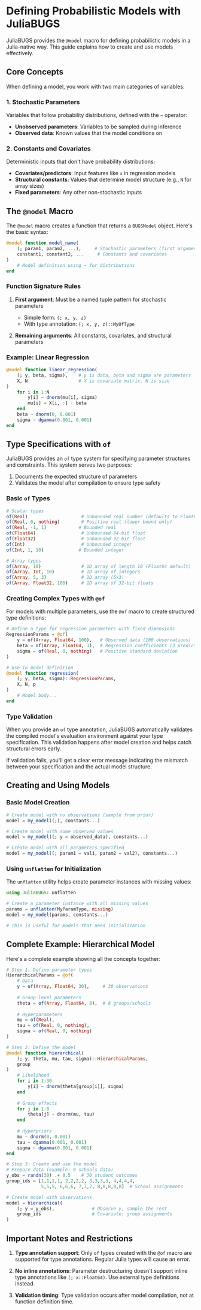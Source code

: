 # Defining Probabilistic Models with JuliaBUGS

JuliaBUGS provides the `@model` macro for defining probabilistic models in a Julia-native way. This guide explains how to create and use models effectively.

## Core Concepts

When defining a model, you work with two main categories of variables:

### 1. Stochastic Parameters
Variables that follow probability distributions, defined with the `~` operator:
- **Unobserved parameters**: Variables to be sampled during inference
- **Observed data**: Known values that the model conditions on

### 2. Constants and Covariates
Deterministic inputs that don't have probability distributions:
- **Covariates/predictors**: Input features like `x` in regression models
- **Structural constants**: Values that determine model structure (e.g., `N` for array sizes)
- **Fixed parameters**: Any other non-stochastic inputs

## The `@model` Macro

The `@model` macro creates a function that returns a `BUGSModel` object. Here's the basic syntax:

```julia
@model function model_name(
    (; param1, param2, ...),     # Stochastic parameters (first argument)
    constant1, constant2, ...     # Constants and covariates
)
    # Model definition using ~ for distributions
end
```

### Function Signature Rules

1. **First argument**: Must be a named tuple pattern for stochastic parameters
   - Simple form: `(; x, y, z)`
   - With type annotation: `(; x, y, z)::MyOfType`

2. **Remaining arguments**: All constants, covariates, and structural parameters

### Example: Linear Regression

```julia
@model function linear_regression(
    (; y, beta, sigma),    # y is data, beta and sigma are parameters
    X, N                   # X is covariate matrix, N is size
)
    for i in 1:N
        y[i] ~ dnorm(mu[i], sigma)
        mu[i] = X[i, :] ⋅ beta
    end
    beta ~ dnorm(0, 0.001)
    sigma ~ dgamma(0.001, 0.001)
end
```

## Type Specifications with `of`

JuliaBUGS provides an `of` type system for specifying parameter structures and constraints. This system serves two purposes:
1. Documents the expected structure of parameters
2. Validates the model after compilation to ensure type safety

### Basic `of` Types

```julia
# Scalar types
of(Real)                    # Unbounded real number (defaults to Float64)
of(Real, 0, nothing)        # Positive real (lower bound only)
of(Real, -1, 1)            # Bounded real
of(Float64)                 # Unbounded 64-bit float
of(Float32)                 # Unbounded 32-bit float
of(Int)                     # Unbounded integer
of(Int, 1, 10)             # Bounded integer

# Array types
of(Array, 10)               # 1D array of length 10 (Float64 default)
of(Array, Int, 10)          # 1D array of integers
of(Array, 5, 3)             # 2D array (5×3)
of(Array, Float32, 100)     # 1D array of 32-bit floats
```

### Creating Complex Types with `@of`

For models with multiple parameters, use the `@of` macro to create structured type definitions:

```julia
# Define a type for regression parameters with fixed dimensions
RegressionParams = @of(
    y = of(Array, Float64, 100),   # Observed data (100 observations)
    beta = of(Array, Float64, 3),  # Regression coefficients (3 predictors)
    sigma = of(Real, 0, nothing)   # Positive standard deviation
)

# Use in model definition
@model function regression(
    (; y, beta, sigma)::RegressionParams,
    X, N, p
)
    # Model body...
end
```

### Type Validation

When you provide an `of` type annotation, JuliaBUGS automatically validates the compiled model's evaluation environment against your type specification. This validation happens after model creation and helps catch structural errors early.

If validation fails, you'll get a clear error message indicating the mismatch between your specification and the actual model structure.

## Creating and Using Models

### Basic Model Creation

```julia
# Create model with no observations (sample from prior)
model = my_model((;), constants...)

# Create model with some observed values
model = my_model((; y = observed_data), constants...)

# Create model with all parameters specified
model = my_model((; param1 = val1, param2 = val2), constants...)
```

### Using `unflatten` for Initialization

The `unflatten` utility helps create parameter instances with missing values:

```julia
using JuliaBUGS: unflatten

# Create a parameter instance with all missing values
params = unflatten(MyParamType, missing)
model = my_model(params, constants...)

# This is useful for models that need initialization
```

## Complete Example: Hierarchical Model

Here's a complete example showing all the concepts together:

```julia
# Step 1: Define parameter types
HierarchicalParams = @of(
    # Data
    y = of(Array, Float64, 30),     # 30 observations
    
    # Group-level parameters
    theta = of(Array, Float64, 8),  # 8 groups/schools
    
    # Hyperparameters
    mu = of(Real),
    tau = of(Real, 0, nothing),
    sigma = of(Real, 0, nothing)
)

# Step 2: Define the model
@model function hierarchical(
    (; y, theta, mu, tau, sigma)::HierarchicalParams,
    group
)
    # Likelihood
    for i in 1:30
        y[i] ~ dnorm(theta[group[i]], sigma)
    end
    
    # Group effects
    for j in 1:8
        theta[j] ~ dnorm(mu, tau)
    end
    
    # Hyperpriors
    mu ~ dnorm(0, 0.001)
    tau ~ dgamma(0.001, 0.001)
    sigma ~ dgamma(0.001, 0.001)
end

# Step 3: Create and use the model
# Prepare data (example: 8 schools data)
y_obs = randn(30) .+ 0.5    # 30 student outcomes
group_ids = [1,1,1,1, 2,2,2,2, 3,3,3,3, 4,4,4,4, 
             5,5,5, 6,6,6, 7,7,7, 8,8,8,8,8]  # School assignments

# Create model with observations
model = hierarchical(
    (; y = y_obs),              # Observe y, sample the rest
    group_ids                   # Covariate: group assignments
)
```

## Important Notes and Restrictions

1. **Type annotation support**: Only `of` types created with the `@of` macro are supported for type annotations. Regular Julia types will cause an error.

2. **No inline annotations**: Parameter destructuring doesn't support inline type annotations like `(; x::Float64)`. Use external type definitions instead.

3. **Validation timing**: Type validation occurs after model compilation, not at function definition time.
